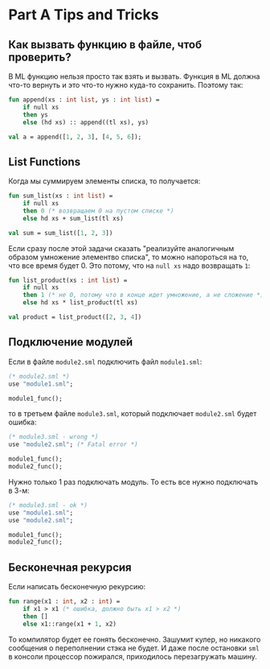 # Part A Tips and Tricks
## Как вызвать функцию в файле, чтоб проверить?
В ML функцию нельзя просто так взять и вызвать. Функция в ML должна что-то вернуть и это что-то нужно куда-то сохранить. Поэтому так:

```ml
fun append(xs : int list, ys : int list) = 
    if null xs
    then ys
    else (hd xs) :: append((tl xs), ys)

val a = append([1, 2, 3], [4, 5, 6]);
```

## List Functions
Когда мы суммируем элементы списка, то получается:

```ml
fun sum_list(xs : int list) =
    if null xs
    then 0 (* возвращаем 0 на пустом списке *)
    else hd xs + sum_list(tl xs)

val sum = sum_list([1, 2, 3])
```

Если сразу после этой задачи сказать "реализуйте аналогичным образом умножение элементво списка", то можно напороться на то, что все время будет 0. Это потому, что на `null xs` надо возвращать `1`:

```ml
fun list_product(xs : int list) =
    if null xs
    then 1 (* не 0, потому что в конце идет умножение, а не сложение *)
    else hd xs * list_product(tl xs)

val product = list_product([2, 3, 4])
```

## Подключение модулей
Если в файле `module2.sml` подключить файл `module1.sml`:

```sml
(* module2.sml *)
use "module1.sml";

module1_func();
```

то в третьем файле `module3.sml`, который подключает `module2.sml` будет ошибка:

```sml
(* module3.sml - wrong *)
use "module2.sml"; (* Fatal error *)

module1_func();
module2_func();
```

Нужно только 1 раз подключать модуль. То есть все нужно подключать в 3-м:

```sml
(* module3.sml - ok *)
use "module1.sml";
use "module2.sml";

module1_func();
module2_func();
```

## Бесконечная рекурсия
Если написать бесконечную рекурсию:

```sml
fun range(x1 : int, x2 : int) = 
    if x1 > x1 (* ошибка, должно быть x1 > x2 *)
    then []
    else x1::range(x1 + 1, x2)
```

То компилятор будет ее гонять бесконечно. Зашумит кулер, но никакого сообщения о переполнении стэка не будет. И даже после остановки `sml` в консоли процессор пожирался, приходилось перезагружать машину.
